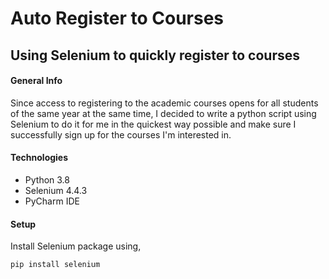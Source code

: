 # Auto Register to Courses
## Using Selenium to quickly register to courses

#### General Info
Since access to registering to the academic courses opens for all students of the same year at the same time, I decided to write a python script using Selenium to do it for me in the quickest way possible and make sure I successfully sign up for the courses I'm interested in.

#### Technologies
* Python 3.8
* Selenium 4.4.3
* PyCharm IDE

#### Setup
Install Selenium package using,
```
pip install selenium
```
<br>
